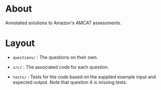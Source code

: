 # About

Annotated solutions to Amazon's AMCAT assessments.

# Layout

* `questions/` : The questions on their own. 

* `src/` : The associated code for each question.

* `tests/` : Tests for the code based on the supplied example input and expected output. Note that question 4 is missing tests.
